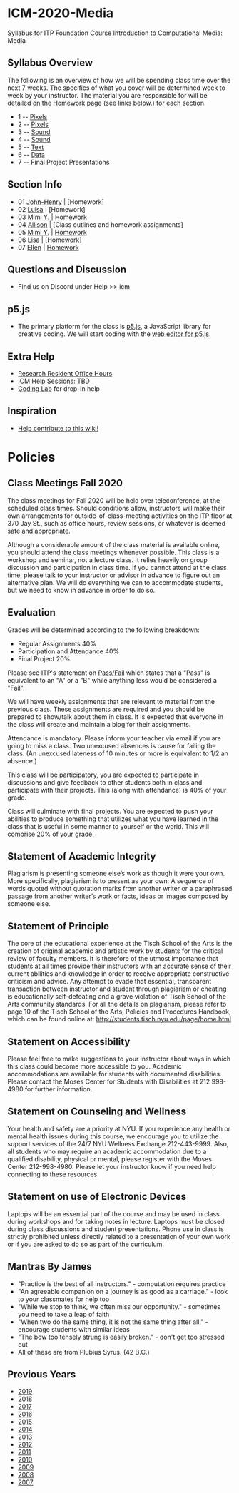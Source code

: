 # ICM-2020-Media
Syllabus for ITP Foundation Course Introduction to Computational Media: Media

## Syllabus Overview
The following is an overview of how we will be spending class time over the next 7 weeks. The specifics of what you cover will be determined week to week by your instructor. The material you are responsible for will be detailed on the Homework page (see links below.) for each section.
* 1 -- [Pixels](weeks/01_pixels.md)
* 2 -- [Pixels](weeks/02_pixels.md)
* 3 -- [Sound](weeks/03_sound.md)
* 4 -- [Sound](weeks/04_sound.md)
* 5 -- [Text](weeks/05_text.md)
* 6 -- [Data](weeks/06_data.md)
* 7 -- Final Project Presentations

## Section Info
* 01 [John-Henry](sections/01_JohnHenry.md) | [Homework]
* 02 [Luisa](sections/02_Luisa.md) | [Homework]
* 03 [Mimi Y.](sections/03_MimiY.md) | [Homework](https://github.com/ITPNYU/ICM-2020-Code/wiki/Homework-MimiY-03)
* 04 [Allison](sections/04_Allison.md) | [Class outlines and homework assignments]
* 05 [Mimi Y.](sections/05_MimiY.md) | [Homework](https://github.com/ITPNYU/ICM-2020-Code/wiki/Homework-MimiY-05)
* 06 [Lisa](sections/06_Lisa.md) | [Homework]
* 07 [Ellen](sections/07_Ellen.md) | [Homework](https://github.com/ITPNYU/ICM-2020-Media/wiki/Homework-Ellen)

## Questions and Discussion
- Find us on Discord under Help >> icm

## p5.js
- The primary platform for the class is [p5.js](http://www.p5js.org/), a JavaScript library for creative coding.  We will start coding with the [web editor for p5.js](https://alpha.editor.p5js.org/).

## Extra Help
- [Research Resident Office Hours](https://itp.nyu.edu/help/in-person-help/office-hours/)
- ICM Help Sessions: TBD
- [Coding Lab](https://itp.nyu.edu/help/in-person-help/coding-lab/) for drop-in help

## Inspiration
- [Help contribute to this wiki!](https://github.com/ITPNYU/ICM-2020-Code/wiki/Inspiration)

# Policies

## Class Meetings Fall 2020

The class meetings for Fall 2020 will be held over teleconference, at the scheduled class times. Should conditions allow, instructors will make their own arrangements for outside-of-class-meeting activities on the ITP floor at 370 Jay St., such as office hours, review sessions, or whatever is deemed safe and appropriate.

Although a considerable amount of the class material is available online, you should attend the class meetings whenever possible. This class is a workshop and seminar, not a lecture class. It relies heavily on group discussion and participation in class time. If you cannot attend at the class time, please talk to your instructor or advisor in advance to figure out an alternative plan. We will do everything we can to accommodate students, but we need to know in advance in order to do so.

## Evaluation

Grades will be determined according to the following breakdown:
* Regular Assignments 40%
* Participation and Attendance 40%
* Final Project 20%

Please see ITP's statement on [Pass/Fail](http://help.itp.nyu.edu/academic-policies/pass-fail) which states that a "Pass" is equivalent to an "A" or a "B" while anything less would be considered a "Fail".

We will have weekly assignments that are relevant to material from the previous class. These assignments are required and you should be prepared to show/talk about them in class. It is expected that everyone in the class will create and maintain a blog for their assignments.

Attendance is mandatory. Please inform your teacher via email if you are going to miss a class. Two unexcused absences is cause for failing the class. (An unexcused lateness of 10 minutes or more is equivalent to 1/2 an absence.)

This class will be participatory, you are expected to participate in discussions and give feedback to other students both in class and participate with their projects. This (along with attendance) is 40% of your grade.

Class will culminate with final projects. You are expected to push your abilities to produce something that utilizes what you have learned in the class that is useful in some manner to yourself or the world. This will comprise 20% of your grade.

## Statement of Academic Integrity

Plagiarism is presenting someone else’s work as though it were your own. More specifically, plagiarism is to present as your own: A sequence of words quoted without quotation marks from another writer or a paraphrased passage from another writer’s work or facts, ideas or images composed by someone else.

## Statement of Principle

The core of the educational experience at the Tisch School of the Arts is the creation of original academic and artistic work by students for the critical review of faculty members.  It is therefore of the utmost importance that students at all times provide their instructors with an accurate sense of their current abilities and knowledge in order to receive appropriate constructive criticism and advice.  Any attempt to evade that essential, transparent transaction between instructor and student through plagiarism or cheating is educationally self-defeating and a grave violation of Tisch School of the Arts community standards.  For all the details on plagiarism, please refer to page 10 of the Tisch School of the Arts, Policies and Procedures Handbook, which can be found online at: http://students.tisch.nyu.edu/page/home.html

## Statement on Accessibility

Please feel free to make suggestions to your instructor about ways in which this class could become more accessible to you.  Academic accommodations are available for students with documented disabilities. Please contact the Moses Center for Students with Disabilities at 212 998-4980 for further information.

## Statement on Counseling and Wellness

Your health and safety are a priority at NYU. If you experience any health or mental health issues during this course, we encourage you to utilize the support services of the 24/7 NYU Wellness Exchange 212-443-9999. Also, all students who may require an academic accommodation due to a qualified disability, physical or mental, please register with the Moses Center 212-998-4980. Please let your instructor know if you need help connecting to these resources.

## Statement on use of Electronic Devices

Laptops will be an essential part of the course and may be used in class during workshops and for taking notes in lecture. Laptops must be closed during class discussions and student presentations.  Phone use in class is strictly prohibited unless directly related to a presentation of your own work or if you are asked to do so as part of the curriculum.

Mantras By James
----------------
- "Practice is the best of all instructors." - computation requires practice
- "An agreeable companion on a journey is as good as a carriage." - look to your classmates for help too
- "While we stop to think, we often miss our opportunity." - sometimes you need to take a leap of faith
- "When two do the same thing, it is not the same thing after all." - encourage students with similar ideas
- "The bow too tensely strung is easily broken." - don't get too stressed out
- All of these are from Plubius Syrus. (42 B.C.)

Previous Years
--------------
- [2019](https://github.com/ITPNYU/ICM-2019-Code/)
- [2018](https://github.com/ITPNYU/ICM-2018/)
- [2017](https://github.com/ITPNYU/ICM-2017/)
- [2016](https://github.com/ITPNYU/ICM-2016/)
- [2015](https://github.com/ITPNYU/ICM-2015/)
- [2014](https://github.com/ITPNYU/ICM-2014/)
- [2013](https://github.com/ITPNYU/ICM-2013/)
- [2012](http://itp.nyu.edu/varwiki/Syllabus/ICM-All-F12)
- [2011](http://itp.nyu.edu/varwiki/Syllabus/ICM-All-F11)
- [2010](http://itp.nyu.edu/varwiki/Syllabus/ICM-All-F10)
- [2009](http://itp.nyu.edu/varwiki/Syllabus/ICM-All-F09)
- [2008](http://itp.nyu.edu/varwiki/Syllabus/ICM-All-F08)
- [2007](http://itp.nyu.edu/varwiki/Syllabus/ICM-All-F07)

